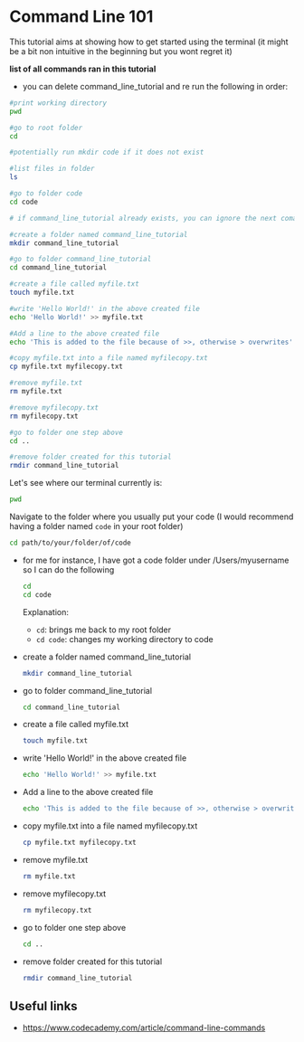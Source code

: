 # Command Line 101

This tutorial aims at showing how to get started using the terminal (it might be a bit non intuitive in the beginning but you wont regret it)

__list of all commands ran in this tutorial__

- you can delete command_line_tutorial and re run the following in order:
```bash
#print working directory
pwd

#go to root folder
cd

#potentially run mkdir code if it does not exist

#list files in folder
ls

#go to folder code
cd code

# if command_line_tutorial already exists, you can ignore the next comand remove using rmdir command_line_tutorial

#create a folder named command_line_tutorial
mkdir command_line_tutorial

#go to folder command_line_tutorial
cd command_line_tutorial

#create a file called myfile.txt
touch myfile.txt

#write 'Hello World!' in the above created file
echo 'Hello World!' >> myfile.txt

#Add a line to the above created file
echo 'This is added to the file because of >>, otherwise > overwrites' >> myfile.txt

#copy myfile.txt into a file named myfilecopy.txt
cp myfile.txt myfilecopy.txt

#remove myfile.txt
rm myfile.txt

#remove myfilecopy.txt
rm myfilecopy.txt

#go to folder one step above
cd ..

#remove folder created for this tutorial
rmdir command_line_tutorial
```

Let's see where our terminal currently is:

```bash
pwd
```

Navigate to the folder where you usually put your code (I would recommend having a folder named ```code``` in your root folder)

```bash
cd path/to/your/folder/of/code
```
- for me for instance, I have got a code folder under /Users/myusername so I can do the following
    ```bash
    cd
    cd code
    ```
    Explanation:
    - ```cd```: brings me back to my root folder
    - ```cd code```: changes my working directory to code

- create a folder named command_line_tutorial
    ```bash
    mkdir command_line_tutorial
    ```

- go to folder command_line_tutorial
    ```bash
    cd command_line_tutorial
    ```

- create a file called myfile.txt
    ```bash
    touch myfile.txt
    ```
- write 'Hello World!' in the above created file
    ```bash
    echo 'Hello World!' >> myfile.txt
    ```

- Add a line to the above created file
    ```bash
    echo 'This is added to the file because of >>, otherwise > overwrites' >> myfile.txt
    ```

- copy myfile.txt into a file named myfilecopy.txt
    ```bash
    cp myfile.txt myfilecopy.txt
    ```

- remove myfile.txt
    ```bash
    rm myfile.txt
    ```

- remove myfilecopy.txt
    ```bash
    rm myfilecopy.txt
    ```

- go to folder one step above
    ```bash
    cd ..
    ```

- remove folder created for this tutorial
    ```bash
    rmdir command_line_tutorial
    ```


## Useful links
- https://www.codecademy.com/article/command-line-commands
